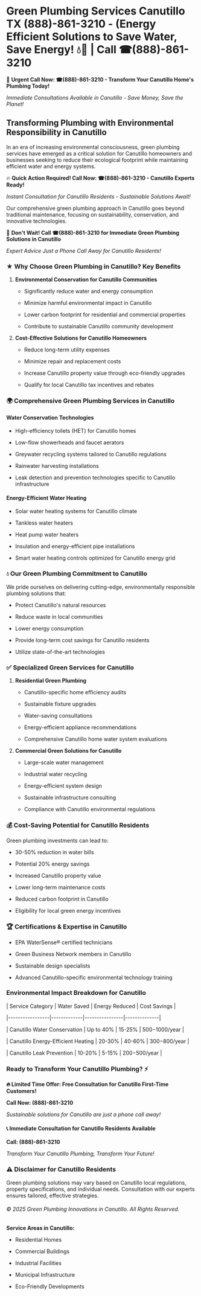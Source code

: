 # Green Plumbing Services Canutillo TX (888)-861-3210 - (Energy Efficient Solutions to Save Water, Save Energy! 💧🌿 | Call ☎(888)-861-3210

🚨 **Urgent Call Now: ☎(888)-861-3210 - Transform Your Canutillo Home's Plumbing Today!**
*Immediate Consultations Available in Canutillo - Save Money, Save the Planet!*

## Transforming Plumbing with Environmental Responsibility in Canutillo

In an era of increasing environmental consciousness, green plumbing services have emerged as a critical solution for Canutillo homeowners and businesses seeking to reduce their ecological footprint while maintaining efficient water and energy systems. 

🔥 **Quick Action Required! Call Now: ☎(888)-861-3210 - Canutillo Experts Ready!**
*Instant Consultation for Canutillo Residents - Sustainable Solutions Await!*

Our comprehensive green plumbing approach in Canutillo goes beyond traditional maintenance, focusing on sustainability, conservation, and innovative technologies.

🚨 **Don't Wait! Call ☎(888)-861-3210 for Immediate Green Plumbing Solutions in Canutillo**
*Expert Advice Just a Phone Call Away for Canutillo Residents!*

### ★ Why Choose Green Plumbing in Canutillo? Key Benefits

1. **Environmental Conservation for Canutillo Communities** 
   - Significantly reduce water and energy consumption
   - Minimize harmful environmental impact in Canutillo
   - Lower carbon footprint for residential and commercial properties
   - Contribute to sustainable Canutillo community development

2. **Cost-Effective Solutions for Canutillo Homeowners** 
   - Reduce long-term utility expenses
   - Minimize repair and replacement costs
   - Increase Canutillo property value through eco-friendly upgrades
   - Qualify for local Canutillo tax incentives and rebates

### 🌍 Comprehensive Green Plumbing Services in Canutillo

#### Water Conservation Technologies
- High-efficiency toilets (HET) for Canutillo homes
- Low-flow showerheads and faucet aerators
- Greywater recycling systems tailored to Canutillo regulations
- Rainwater harvesting installations
- Leak detection and prevention technologies specific to Canutillo infrastructure

#### Energy-Efficient Water Heating
- Solar water heating systems for Canutillo climate
- Tankless water heaters
- Heat pump water heaters
- Insulation and energy-efficient pipe installations
- Smart water heating controls optimized for Canutillo energy grid

### 💧 Our Green Plumbing Commitment to Canutillo

We pride ourselves on delivering cutting-edge, environmentally responsible plumbing solutions that:
- Protect Canutillo's natural resources
- Reduce waste in local communities
- Lower energy consumption
- Provide long-term cost savings for Canutillo residents
- Utilize state-of-the-art technologies

### ✅ Specialized Green Services for Canutillo

1. **Residential Green Plumbing**
   - Canutillo-specific home efficiency audits
   - Sustainable fixture upgrades
   - Water-saving consultations
   - Energy-efficient appliance recommendations
   - Comprehensive Canutillo home water system evaluations

2. **Commercial Green Solutions for Canutillo**
   - Large-scale water management
   - Industrial water recycling
   - Energy-efficient system design
   - Sustainable infrastructure consulting
   - Compliance with Canutillo environmental regulations

### 💰 Cost-Saving Potential for Canutillo Residents

Green plumbing investments can lead to:
- 30-50% reduction in water bills
- Potential 20% energy savings
- Increased Canutillo property value
- Lower long-term maintenance costs
- Reduced carbon footprint in Canutillo
- Eligibility for local green energy incentives

### 🏆 Certifications & Expertise in Canutillo

- EPA WaterSense® certified technicians
- Green Business Network members in Canutillo
- Sustainable design specialists
- Advanced Canutillo-specific environmental technology training

### Environmental Impact Breakdown for Canutillo

| Service Category | Water Saved | Energy Reduced | Cost Savings |
|-----------------|-------------|----------------|--------------|
| Canutillo Water Conservation | Up to 40% | 15-25% | $500-$1000/year |
| Canutillo Energy-Efficient Heating | 20-30% | 40-60% | $300-$800/year |
| Canutillo Leak Prevention | 10-20% | 5-15% | $200-$500/year |

### Ready to Transform Your Canutillo Plumbing? ⚡

**🔥 Limited Time Offer: Free Consultation for Canutillo First-Time Customers!**

**Call Now: (888)-861-3210**
*Sustainable solutions for Canutillo are just a phone call away!*

#### 📞 Immediate Consultation for Canutillo Residents Available

**Call: (888)-861-3210**
*Transform Your Canutillo Plumbing, Transform Your Future!*

### ⚠️ Disclaimer for Canutillo Residents

Green plumbing solutions may vary based on Canutillo local regulations, property specifications, and individual needs. Consultation with our experts ensures tailored, effective strategies.

###### © 2025 Green Plumbing Innovations in Canutillo. All Rights Reserved.

**Service Areas in Canutillo:** 
- Residential Homes
- Commercial Buildings
- Industrial Facilities
- Municipal Infrastructure
- Eco-Friendly Developments